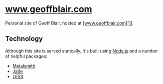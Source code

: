 # www.geoffblair.com

Personal site of Geoff Blair, hosted at [www.geoffblair.com][1].

## Technology

Although this site is served statically, it's built using [Node.js][5] and a number of helpful packages:

* [Metalsmith][2]
* [Jade][3]
* [LESS][4]

[1]: http://www.geoffblair.com
[2]: http://www.metalsmith.io/
[3]: http://jade-lang.com/
[4]: http://lesscss.org/
[5]: http://nodejs.org/
